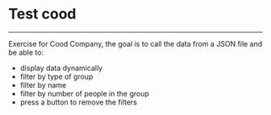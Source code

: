# Test cood

---

Exercise for Cood Company, the goal is to call the data from a JSON file and be able to:

- display data dynamically
- filter by type of group
- filter by name
- filter by number of people in the group
- press a button to remove the filters